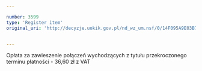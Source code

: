 ```yaml
---

number: 3599
type: 'Register item'
original_uri: 'http://decyzje.uokik.gov.pl/nd_wz_um.nsf/0/14F095A9E03B7D5BC1257A55002E6D4B?OpenDocument'


---
```


Opłata za zawieszenie połączeń wychodzących z tytułu przekroczonego terminu płatności - 36,60 zł z VAT
